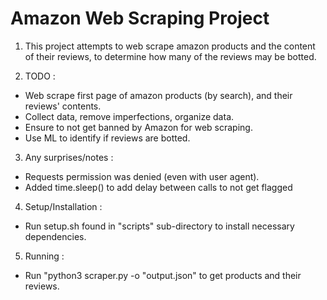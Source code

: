 # Amazon Web Scraping Project

1. This project attempts to web scrape amazon products and the content of their reviews, to determine how many of the reviews may be botted.

2. TODO : 
- Web scrape first page of amazon products (by search), and their reviews' contents.
- Collect data, remove imperfections, organize data. 
- Ensure to not get banned by Amazon for web scraping.
- Use ML to identify if reviews are botted.

3. Any surprises/notes : 
- Requests permission was denied (even with user agent).
- Added time.sleep() to add delay between calls to not get flagged

4. Setup/Installation : 
- Run setup.sh found in "scripts" sub-directory to install necessary dependencies.

5. Running : 
- Run "python3 scraper.py -o "output.json" to get products and their reviews.